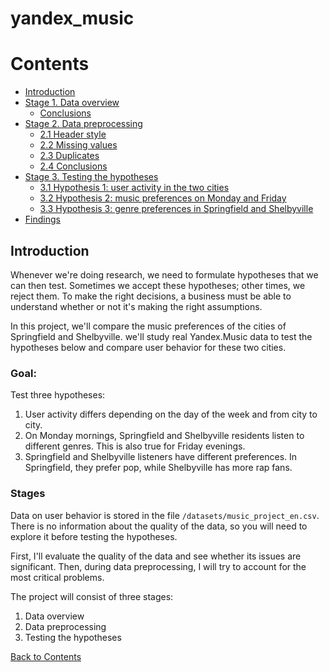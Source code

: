 # yandex_music

# Contents <a id='back'></a>

* [Introduction](#intro)
* [Stage 1. Data overview](#data_review)
    * [Conclusions](#data_review_conclusions)
* [Stage 2. Data preprocessing](#data_preprocessing)
    * [2.1 Header style](#header_style)
    * [2.2 Missing values](#missing_values)
    * [2.3 Duplicates](#duplicates)
    * [2.4 Conclusions](#data_preprocessing_conclusions)
* [Stage 3. Testing the hypotheses](#hypotheses)
    * [3.1 Hypothesis 1: user activity in the two cities](#activity)
    * [3.2 Hypothesis 2: music preferences on Monday and Friday](#week)
    * [3.3 Hypothesis 3: genre preferences in Springfield and Shelbyville](#genre)
* [Findings](#end)

## Introduction <a id='intro'></a>
Whenever we're doing research, we need to formulate hypotheses that we can then test. Sometimes we accept these hypotheses; other times, we reject them. To make the right decisions, a business must be able to understand whether or not it's making the right assumptions.

 In this project, we'll compare the music preferences of the cities of Springfield and Shelbyville. we'll study real Yandex.Music data to test the hypotheses below and compare user behavior for these two cities.
 ### Goal: 
Test three hypotheses:
1. User activity differs depending on the day of the week and from city to city. 
2. On Monday mornings, Springfield and Shelbyville residents listen to different genres. This is also true for Friday evenings. 
3. Springfield and Shelbyville listeners have different preferences. In Springfield, they prefer pop, while Shelbyville has more rap fans.

### Stages 
Data on user behavior is stored in the file `/datasets/music_project_en.csv`. There is no information about the quality of the data, so you will need to explore it before testing the hypotheses. 

First, I'll evaluate the quality of the data and see whether its issues are significant. Then, during data preprocessing, I will try to account for the most critical problems.
 
The project will consist of three stages:
 1. Data overview
 2. Data preprocessing
 3. Testing the hypotheses
 
[Back to Contents](#back)

